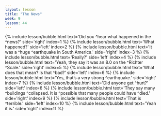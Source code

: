 ```yaml
---
layout: lesson
title: "The News"
week: 9
lesson: 44
---
```


{% include lesson/bubble.html text='Did you ^hear what happened in the ^news?' side='right' index=1 %}
{% include lesson/bubble.html text='What happened?' side='left' index=2 %}
{% include lesson/bubble.html text='It was a ^huge ^earthquake in South America.' side='right' index=3 %}
{% include lesson/bubble.html text='Really?' side='left' index=4 %}
{% include lesson/bubble.html text='Yeah, they say it was an 8.0 on the ^Richter ^Scale.' side='right' index=5 %}
{% include lesson/bubble.html text='What does that mean? Is that ^bad?' side='left' index=6 %}
{% include lesson/bubble.html text='Yes, that&rsquo;s a very strong ^earthquake.' side='right' index=7 %}
{% include lesson/bubble.html text='Did anyone get ^hurt?' side='left' index=8 %}
{% include lesson/bubble.html text='They say many ^buildings ^collapsed. It is ^possible that many people could have ^died.' side='right' index=9 %}
{% include lesson/bubble.html text='That is ^terrible.' side='left' index=10 %}
{% include lesson/bubble.html text='Yeah it is.' side='right' index=11 %}
